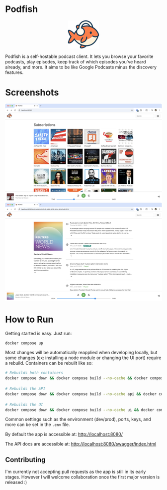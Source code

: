 # Podfish

<p align="center">
<img src="ui/public/logo.svg" width=20%>
</p>

Podfish is a self-hostable podcast client. It lets you browse your favorite podcasts, play episodes, keep track of which episodes you've heard already, and more. It aims to be like Google Podcasts minus the discovery features.

# Screenshots

![demo](/screenshot-1.png)
![demo](/screenshot-2.png)

# How to Run

Getting started is easy. Just run:
```sh
docker compose up
```

Most changes will be automatically reapplied when developing locally, but some changes (ex: installing a node module or changing the UI port) require a rebuild. Containers can be rebuilt like so:
```sh
# Rebuilds both containers
docker compose down && docker compose build --no-cache && docker compose up

# Rebuilds the API
docker compose down && docker compose build --no-cache api && docker compose up

# Rebuilds the UI
docker compose down && docker compose build --no-cache ui && docker compose up
```

Common settings such as the environment (dev/prod), ports, keys, and more can be set in the `.env` file.

By default the app is accessible at: [http://localhost:8080/](http://localhost:8080/)

The API docs are accessible at: [http://localhost:8080/swagger/index.html](http://localhost:8080/swagger/index.html)

## Contributing

I'm currently not accepting pull requests as the app is still in its early stages. However I will welcome collaboration once the first major version is released :)

